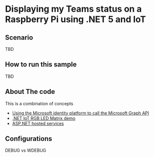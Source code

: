 # Displaying my Teams status on a Raspberry Pi using .NET 5 and IoT

## Scenario

TBD

## How to run this sample

TBD

## About The code

This is a combination of concepts

* [Using the Microsoft identity platform to call the Microsoft Graph API](https://github.com/Azure-Samples/active-directory-aspnetcore-webapp-openidconnect-v2)
* [.NET IoT RGB LED Matrix demo](https://github.com/dotnet/iot/tree/master/src/devices/RGBLedMatrix/samples)
* [ASP.NET hosted services](https://docs.microsoft.com/en-us/aspnet/core/fundamentals/host/hosted-services)

## Configurations

DEBUG vs WDEBUG